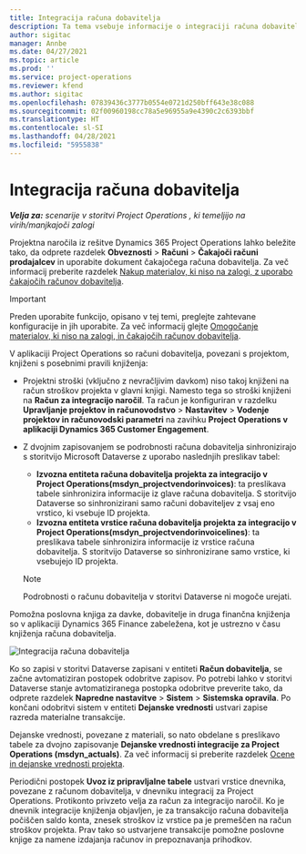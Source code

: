 ```yaml
---
title: Integracija računa dobavitelja
description: Ta tema vsebuje informacije o integraciji računa dobavitelja v aplikaciji Project Operations.
author: sigitac
manager: Annbe
ms.date: 04/27/2021
ms.topic: article
ms.prod: ''
ms.service: project-operations
ms.reviewer: kfend
ms.author: sigitac
ms.openlocfilehash: 07839436c3777b0554e0721d250bff643e38c088
ms.sourcegitcommit: 02f00960198cc78a5e96955a9e4390c2c6393bbf
ms.translationtype: HT
ms.contentlocale: sl-SI
ms.lasthandoff: 04/28/2021
ms.locfileid: "5955838"
---
```

# <a name="vendor-invoice-integration"></a>Integracija računa dobavitelja

_**Velja za:** scenarije v storitvi Project Operations , ki temeljijo na virih/manjkajoči zalogi_

Projektna naročila iz rešitve Dynamics 365 Project Operations lahko beležite tako, da odprete razdelek **Obveznosti** > **Računi** > **Čakajoči računi prodajalcev** in uporabite dokument čakajočega računa dobavitelja. Za več informacij preberite razdelek [Nakup materialov, ki niso na zalogi, z uporabo čakajočih računov dobavitelja](../procurement/pending-vendor-invoices.md).

> [!IMPORTANT]
> Preden uporabite funkcijo, opisano v tej temi, preglejte zahtevane konfiguracije in jih uporabite. Za več informacij glejte [Omogočanje materialov, ki niso na zalogi, in čakajočih računov dobavitelja](../procurement/configure-materials-nonstocked.md).

V aplikaciji Project Operations so računi dobavitelja, povezani s projektom, knjiženi s posebnimi pravili knjiženja:

- Projektni stroški (vključno z nevračljivim davkom) niso takoj knjiženi na račun stroškov projekta v glavni knjigi. Namesto tega so stroški knjiženi na **Račun za integracijo naročil**. Ta račun je konfiguriran v razdelku **Upravljanje projektov in računovodstvo** > **Nastavitev** > **Vodenje projektov in računovodski parametri** na zavihku **Project Operations v aplikaciji Dynamics 365 Customer Engagement**.
- Z dvojnim zapisovanjem se podrobnosti računa dobavitelja sinhronizirajo s storitvijo Microsoft Dataverse z uporabo naslednjih preslikav tabel:

     - **Izvozna entiteta računa dobavitelja projekta za integracijo v Project Operations(msdyn_projectvendorinvoices)**: ta preslikava tabele sinhronizira informacije iz glave računa dobavitelja. S storitvijo Dataverse so sinhronizirani samo računi dobaviteljev z vsaj eno vrstico, ki vsebuje ID projekta.
     - **Izvozna entiteta vrstice računa dobavitelja projekta za integracijo v Project Operations(msdyn_projectvendorinvoicelines)**: ta preslikava tabele sinhronizira informacije iz vrstice računa dobavitelja. S storitvijo Dataverse so sinhronizirane samo vrstice, ki vsebujejo ID projekta.

     > [!NOTE]
     > Podrobnosti o računu dobavitelja v storitvi Dataverse ni mogoče urejati.

Pomožna poslovna knjiga za davke, dobavitelje in druga finančna knjiženja so v aplikaciji Dynamics 365 Finance zabeležena, kot je ustrezno v času knjiženja računa dobavitelja.

![Integracija računa dobavitelja](media/DW7VendorInvoice.png)

Ko so zapisi v storitvi Dataverse zapisani v entiteti **Račun dobavitelja**, se začne avtomatiziran postopek odobritve zapisov. Po potrebi lahko v storitvi Dataverse stanje avtomatiziranega postopka odobritve preverite tako, da odprete razdelek **Napredne nastavitve** > **Sistem** > **Sistemska opravila**. Po končani odobritvi sistem v entiteti **Dejanske vrednosti** ustvari zapise razreda materialne transakcije.

Dejanske vrednosti, povezane z materiali, so nato obdelane s preslikavo tabele za dvojno zapisovanje **Dejanske vrednosti integracije za Project Operations (msdyn_actuals)**. Za več informacij si preberite razdelek [Ocene in dejanske vrednosti projekta](resource-dual-write-estimates-actuals.md).

Periodični postopek **Uvoz iz pripravljalne tabele** ustvari vrstice dnevnika, povezane z računom dobavitelja, v dnevniku integracij za Project Operations. Protikonto privzeto velja za račun za integracijo naročil. Ko je dnevnik integracije knjiženja objavljen, je za transakcijo računa dobavitelja počiščen saldo konta, znesek stroškov iz vrstice pa je premeščen na račun stroškov projekta. Prav tako so ustvarjene transakcije pomožne poslovne knjige za namene izdajanja računov in prepoznavanja prihodkov.
